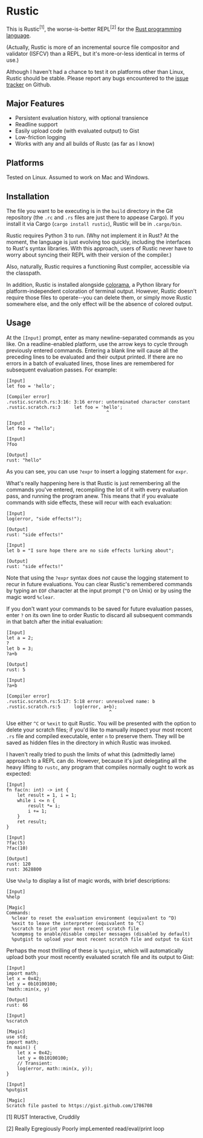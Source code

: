 # Rustic

This is Rustic<sup>[1]</sup>, the worse-is-better REPL<sup>[2]</sup> for the [Rust programming language](https://github.com/mozilla/rust).

(Actually, Rustic is more of an incremental source file compositor and validator (ISFCV) than a REPL, but it's more-or-less identical in terms of use.)

Although I haven't had a chance to test it on platforms other than Linux, Rustic should be stable. Please report any bugs encountered to the [issue tracker](https://github.com/Wensleydale/rust-rustic/issues) on Github.

## Major Features

 * Persistent evaluation history, with optional transience
 * Readline support
 * Easily upload code (with evaluated output) to Gist
 * Low-friction logging
 * Works with any and all builds of Rustc (as far as I know)

## Platforms

Tested on Linux. Assumed to work on Mac and Windows.

## Installation

The file you want to be executing is in the `build` directory in the Git repository (the `.rc` and `.rs` files are just there to appease Cargo). If you install it via Cargo (`cargo install rustic`), Rustic will be in `.cargo/bin`. 

Rustic requires Python 3 to run. (Why not implement it in Rust? At the moment, the language is just evolving too quickly, including the interfaces to Rust's syntax libraries. With this approach, users of Rustic never have to worry about syncing their REPL with their version of the compiler.)

Also, naturally, Rustic requires a functioning Rust compiler, accessible via the classpath.

In addition, Rustic is installed alongside [colorama](http://pypi.python.org/pypi/colorama), a Python library for platform-independent coloration of terminal output. However, Rustic doesn't require those files to operate--you can delete them, or simply move Rustic somewhere else, and the only effect will be the absence of colored output.

## Usage

At the `[Input]` prompt, enter as many newline-separated commands as you like. On a readline-enabled platform, use the arrow keys to cycle through previously entered commands. Entering a blank line will cause all the preceding lines to be evaluated and their output printed. If there are no errors in a batch of evaluated lines, those lines are remembered for subsequent evaluation passes. For example:

    [Input]
    let foo = 'hello';
    
    [Compiler error]
    .rustic.scratch.rs:3:16: 3:16 error: unterminated character constant
    .rustic.scratch.rs:3     let foo = 'hello';
                                         ^
    
    [Input]
    let foo = "hello";
    
    [Input]
    ?foo
    
    [Output]
    rust: "hello"

As you can see, you can use `?expr` to insert a logging statement for `expr`. 

What's really happening here is that Rustic is just remembering all the commands you've entered, recompiling the lot of it with every evaluation pass, and running the program anew. This means that if you evaluate commands with side effects, these will recur with each evaluation:

    [Input]
    log(error, "side effects!");
    
    [Output]
    rust: "side effects!"
    
    [Input]
    let b = "I sure hope there are no side effects lurking about";
    
    [Output]
    rust: "side effects!"

Note that using the `?expr` syntax does *not* cause the logging statement to recur in future evaluations. You can clear Rustic's remembered commands by typing an `EOF` character at the input prompt (`^D` on Unix) or by using the magic word `%clear`.

If you don't want your commands to be saved for future evaluation passes, enter `?` on its own line to order Rustic to discard all subsequent commands in that batch after the initial evaluation:

    [Input]
    let a = 2;
    ?
    let b = 3;
    ?a+b
    
    [Output]
    rust: 5
    
    [Input]
    ?a+b
    
    [Compiler error]
    .rustic.scratch.rs:5:17: 5:18 error: unresolved name: b
    .rustic.scratch.rs:5     log(error, a+b);
                                          ^

Use either `^C` or `%exit` to quit Rustic. You will be presented with the option to delete your scratch files; if you'd like to manually inspect your most recent `.rs` file and compiled executable, enter `n` to preserve them. They will be saved as hidden files in the directory in which Rustic was invoked.

I haven't really tried to push the limits of what this (admittedly lame) approach to a REPL can do. However, because it's just delegating all the heavy lifting to `rustc`, any program that compiles normally ought to work as expected:

    [Input]
    fn fac(n: int) -> int {
        let result = 1, i = 1;
        while i <= n {
            result *= i;
            i += 1;
        }
        ret result;
    }
    
    [Input]
    ?fac(5)
    ?fac(10)
    
    [Output]
    rust: 120
    rust: 3628800

Use `%help` to display a list of magic words, with brief descriptions:

    [Input]
    %help
    
    [Magic]
    Commands:
      %clear to reset the evaluation environment (equivalent to ^D)
      %exit to leave the interpreter (equivalent to ^C)
      %scratch to print your most recent scratch file
      %compmsg to enable/disable compiler messages (disabled by default)
      %putgist to upload your most recent scratch file and output to Gist

Perhaps the most thrilling of these is `%putgist`, which will automatically upload both your most recently evaluated scratch file and its output to Gist:

    [Input]
    import math;
    let x = 0x42;
    let y = 0b10100100;
    ?math::min(x, y)
    
    [Output]
    rust: 66
    
    [Input]
    %scratch
    
    [Magic]
    use std;
    import math;
    fn main() {
        let x = 0x42;
        let y = 0b10100100;
        // Transient:
        log(error, math::min(x, y));
    }

    [Input]
    %putgist
    
    [Magic]
    Scratch file pasted to https://gist.github.com/1786708

[1] RUST Interactive, Cruddily

[2] Really Egregiously Poorly impLemented read/eval/print loop

